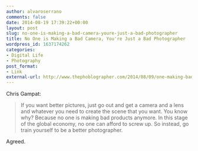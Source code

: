 ```yaml
---
author: alvaroserrano
comments: false
date: 2014-08-19 17:39:22+00:00
layout: post
slug: no-one-is-making-a-bad-camera-youre-just-a-bad-photographer
title: No One is Making a Bad Camera, You're Just a Bad Photographer
wordpress_id: 1637174262
categories:
- Digital Life
- Photography
post_format:
- Link
external-url: http://www.thephoblographer.com/2014/08/09/one-making-bad-camera-youre-just-bad-photographer/
---
```


Chris Gampat:

<blockquote>If you want better pictures, just go out and get a camera and a lens and whatever you need to create the scene that you want. You know why? Because no one is making bad products anymore. In this stage of the global economy, no one can afford to screw up. So instead, go train yourself to be a better photographer.</blockquote>

Agreed.